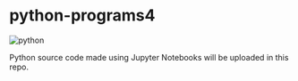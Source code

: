 # python-programs4
![python](https://img.shields.io/badge/python-3670A0?style=flat-square&logo=python&logoColor=ffdd54)

Python source code made using Jupyter Notebooks will be uploaded in this repo.
